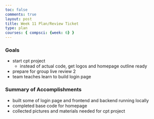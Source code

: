 ```yaml
---
toc: false
comments: true
layout: post
title: Week 11 Plan/Review Ticket 
type: plan
courses: { compsci: {week: 6} }
---
```


### Goals
- start cpt project
    - instead of actual code, get logos and homepage outline ready 
- prepare for group live review 2
- team teaches learn to build login page 

### Summary of Accomplishments 
- built some of login page and frontend and backend running locally 
- completed base code for homepage 
- collected pictures and materials needed for cpt project 
